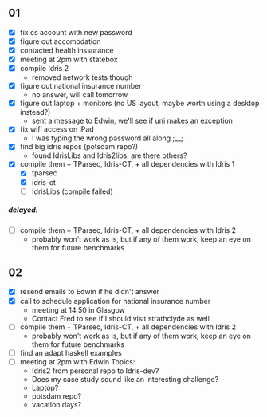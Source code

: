 ## 01


- [x] fix cs account with new password
- [x] figure out accomodation
- [x] contacted health inssurance
- [x] meeting at 2pm with statebox
- [x] compile Idris 2
  - removed network tests though
- [x] figure out national insurance number
  - no answer, will call tomorrow
- [x] figure out laptop + monitors (no US layout, maybe worth using a desktop instead?)
  - sent a message to Edwin, we'll see if uni makes an exception
- [x] fix wifi access on iPad
  - I was typing the wrong password all along ;__;
- [x] find big idris repos (potsdam repo?)
  - found IdrisLibs and Idris2libs, are there others?
- [x] compile them + TParsec, Idris-CT, + all dependencies with Idris 1
  - [x] tparsec
  - [x] idris-ct
  - [ ] IdrisLibs (compile failed)
  
##### delayed:
- [ ] compile them + TParsec, Idris-CT, + all dependencies with Idris 2
  - probably won't work as is, but if any of them work, keep an eye on them for future benchmarks
 
## 02

- [x] resend emails to Edwin if he didn't answer
- [x] call to schedule application for national insurance number
  - meeting at 14:50 in Glasgow
  - Contact Fred to see if I should visit strathclyde as well
- [ ] compile them + TParsec, Idris-CT, + all dependencies with Idris 2
  - probably won't work as is, but if any of them work, keep an eye on them for future benchmarks
- [ ] find an adapt haskell examples
- [ ] meeting at 2pm with Edwin
  Topics:
  - Idris2 from personal repo to Idris-dev?
  - Does my case study sound like an interesting challenge?
  - Laptop?
  - potsdam repo?
  - vacation days?
